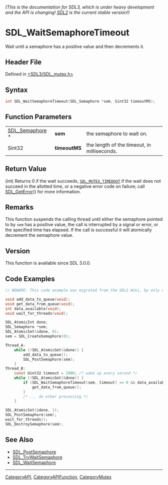 ###### (This is the documentation for SDL3, which is under heavy development and the API is changing! [SDL2](https://wiki.libsdl.org/SDL2/) is the current stable version!)
# SDL_WaitSemaphoreTimeout

Wait until a semaphore has a positive value and then decrements it.

## Header File

Defined in [<SDL3/SDL_mutex.h>](https://github.com/libsdl-org/SDL/blob/main/include/SDL3/SDL_mutex.h)

## Syntax

```c
int SDL_WaitSemaphoreTimeout(SDL_Semaphore *sem, Sint32 timeoutMS);
```

## Function Parameters

|                                  |               |                                             |
| -------------------------------- | ------------- | ------------------------------------------- |
| [SDL_Semaphore](SDL_Semaphore) * | **sem**       | the semaphore to wait on.                   |
| Sint32                           | **timeoutMS** | the length of the timeout, in milliseconds. |

## Return Value

(int) Returns 0 if the wait succeeds,
[`SDL_MUTEX_TIMEDOUT`](SDL_MUTEX_TIMEDOUT) if the wait does not succeed in
the allotted time, or a negative error code on failure; call
[SDL_GetError](SDL_GetError)() for more information.

## Remarks

This function suspends the calling thread until either the semaphore
pointed to by `sem` has a positive value, the call is interrupted by a
signal or error, or the specified time has elapsed. If the call is
successful it will atomically decrement the semaphore value.

## Version

This function is available since SDL 3.0.0.

## Code Examples

```c
// BEWARE: This code example was migrated from the SDL2 Wiki, by only updating the names.

void add_data_to_queue(void);
void get_data_from_queue(void);
int data_available(void);
void wait_for_threads(void);

SDL_AtomicInt done;
SDL_Semaphore *sem;
SDL_AtomicSet(&done, 0);
sem = SDL_CreateSemaphore(0);

Thread_A:
    while (!SDL_AtomicGet(&done)) {
        add_data_to_queue();
        SDL_PostSemaphore(sem);
    }
Thread_B:
    const Uint32 timeout = 1000; /* wake up every second */
    while (!SDL_AtomicGet(&done)) {
        if (SDL_WaitSemaphoreTimeout(sem, timeout) == 0 && data_available()) {
            get_data_from_queue();
        }
        /* ... do other processing */
    }

SDL_AtomicSet(&done, 1);
SDL_PostSemaphore(sem);
wait_for_threads();
SDL_DestroySemaphore(sem);

```

## See Also

- [SDL_PostSemaphore](SDL_PostSemaphore)
- [SDL_TryWaitSemaphore](SDL_TryWaitSemaphore)
- [SDL_WaitSemaphore](SDL_WaitSemaphore)

----
[CategoryAPI](CategoryAPI), [CategoryAPIFunction](CategoryAPIFunction), [CategoryMutex](CategoryMutex)

